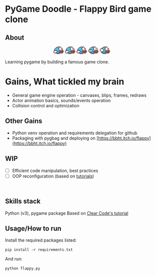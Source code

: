 # PyGame Doodle - Flappy Bird game clone


## About

<p align="center">
  <img src="assets/bluebird-downflap.png" />
  <img src="assets/bluebird-downflap.png" />
  <img src="assets/bluebird-downflap.png" />
  <img src="assets/bluebird-midflap.png" />
  <img src="assets/bluebird-upflap.png" />
</p>
Learning pygame by building a famous game clone.

# Gains, What tickled my brain
- General game engine operation - canvases, blips, frames, redraws
- Actor animation basics, sounds/events operation
- Collision control and optimization

## Other Gains
- Python venv operation and requirements delegation for github
- Packaging with pygbag and deploying on [https://bbht.itch.io/flappy](https://bbht.itch.io/flappy)


## WIP
- [ ] Efficient code manipulation, best practices
- [ ] OOP reconfiguration (based on [tutorials](https://www.techwithtim.net/tutorials/game-development-with-python/pygame-tutorial/optimization/))

<br>

## Skills stack
Python (v3), pygame package
Based on [Clear Code's tutorial](https://youtu.be/UZg49z76cLw)

## Usage/How to run
Install the required packages listed:
```
pip install -r requirements.txt
```
And run:
```
python flappy.py
```
